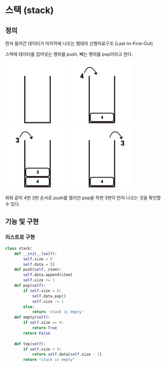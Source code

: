 # 스택 (stack)

## 정의

먼저 들어간 데이터가 마지막에 나오는 형태의 선형자료구조 (Last-In-First-Out)

스택에 데이터를 집어넣는 행위를 push, 빼는 행위를 pop이라고 한다.

<img src = "../image/data_structure/stack/1.png" width="40%" height="40%"/>

<img src = "../image/data_structure/stack/2.png" width="40%" height="40%"/>

<img src = "../image/data_structure/stack/3.png" width="40%" height="40%"/>

<img src = "../image/data_structure/stack/4.png" width="40%" height="40%"/>

위와 같이 4번 3번 순서로 push를 했지만 pop을 하면 3번이 먼저 나오는 것을 확인할 수 있다.

## 기능 및 구현

### 리스트로 구현

```python
class stack:
    def __init__(self):
        self.size = 0
        self.data = []
    def push(self, item):
        self.data.append(item)
        self.size += 1
    def pop(self):
        if self.size > 0:
            self.data.pop()
            self.size -= 1
        else:
            return 'stack is empty'
    def empty(self):
        if self.size == 0:
            return True
        return False
    
    def top(self):
        if self.size > 0:
            return self.data[self.size - 1]
        return "stack is empty"
```

